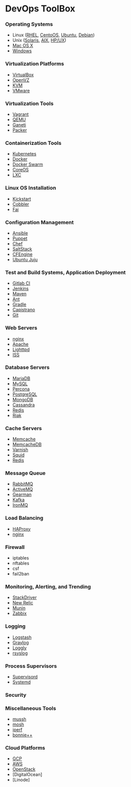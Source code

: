 # DevOps ToolBox

### Operating Systems
* Linux ([RHEL](http://www.redhat.com/en/technologies/linux-platforms), [CentoOS](http://www.centos.org/), [Ubuntu](http://www.ubuntu.com/), [Debian](https://www.debian.org/))
* Unix ([Solaris](http://www.oracle.com/us/products/servers-storage/solaris/index.html), [AIX](http://www-03.ibm.com/systems/power/software/aix/), [HP/UX](http://www8.hp.com/us/en/products/servers/hp-ux.html))
* [Mac OS X](https://www.apple.com/osx/)
* [Windows](https://msdn.microsoft.com/en-us/library/dn636873.aspx)

### Virtualization Platforms
* [VirtualBox](https://www.virtualbox.org/)
* [OpenVZ](https://openvz.org/)
* [KVM](http://www.linux-kvm.org/page/Main_Page)
* [VMware](http://www.vmware.com/)

### Virtualization Tools
* [Vagrant](http://www.vagrantup.com/)
* [QEMU](http://fabrice.bellard.free.fr/qemu/about.html)
* [Ganeti](https://code.google.com/p/ganeti/)
* [Packer](https://www.packer.io/)

### Containerization Tools
* [Kubernetes](https://kubernetes.io/)
* [Docker](http://www.docker.io/)
* [Docker Swarm](https://docs.docker.com/engine/swarm/)
* [CoreOS](https://coreos.com/)
* [LXC](http://lxc.sourceforge.net/)

### Linux OS Installation
* [Kickstart](https://access.redhat.com/site/documentation/en-US/Red_Hat_Enterprise_Linux/5/html/Installation_Guide/VNC_Whitepaper-kickstart-installation.html)
* [Cobbler](http://www.cobblerd.org/)
* [Fai](http://fai-project.org/)

### Configuration Management
* [Ansible](http://www.ansibleworks.com/)
* [Puppet](http://puppetlabs.com/)
* [Chef](http://www.opscode.com/chef/)
* [SaltStack](http://saltstack.com/community.html)
* [CFEngine](http://cfengine.com/)
* [Ubuntu Juju](https://juju.ubuntu.com/)

### Test and Build Systems, Application Deployment
* [Gitlab CI](https://about.gitlab.com/)
* [Jenkins](http://jenkins-ci.org/)
* [Maven](http://maven.apache.org/)
* [Ant](http://ant.apache.org/)
* [Gradle](http://www.gradle.org/)
* [Capistrano](http://www.capistranorb.com/)
* [Git](http://caiustheory.com/automatically-deploying-website-from-remote-git-repository/)

### Web Servers
* [nginx](http://nginx.org/)
* [Apache](http://httpd.apache.org/)
* [Lighttpd](http://www.lighttpd.net/)
* [ISS](http://www.iis.net/overview)

### Database Servers
* [MariaDB](https://mariadb.org/)
* [MySQL](http://www.mysql.com/)
* [Percona](http://www.percona.com/software/percona-server/downloads)
* [PostgreSQL](http://www.postgresql.org/)
* [MongoDB](http://www.mongodb.org/)
* [Cassandra](http://cassandra.apache.org/)
* [Redis](http://redis.io/)
* [Riak](http://basho.com/riak/)

### Cache Servers
* [Memcache](http://memcached.org/)
* [MemcacheDB](http://memcachedb.org/)
* [Varnish](https://www.varnish-cache.org/)
* [Squid](http://www.squid-cache.org/)
* [Redis](http://redis.io/)

### Message Queue
* [RabbitMQ](http://www.rabbitmq.com/)
* [ActiveMQ](http://activemq.apache.org/)
* [Gearman](http://gearman.org/)
* [Kafka](http://kafka.apache.org/)
* [IronMQ](http://www.iron.io/mq)

### Load Balancing
* [HAProxy](http://haproxy.1wt.eu/)
* [nginx](http://nginx.org/)

### Firewall
* iptables
* nftables
* csf
* fail2ban

### Monitoring, Alerting, and Trending
* [StackDriver](https://www.stackdriver.com/)
* [New Relic](https://newrelic.com/)
* [Munin](http://munin-monitoring.org/)
* [Zabbix](http://www.zabbix.com/)

### Logging
* [Logstash](http://logstash.net/)
* [Graylog](https://www.graylog.org/)
* [Loggly](https://www.loggly.com/)
* [rsyslog](http://www.rsyslog.com/)

### Process Supervisors
* [Supervisord](http://supervisord.org/)
* [Systemd](https://www.freedesktop.org/wiki/Software/systemd/)

### Security

### Miscellaneous Tools
* [mussh](http://mussh.sourceforge.net/)
* [mosh](https://mosh.mit.edu/)
* [iperf](http://iperf.fr/)
* [bonnie++](http://www.coker.com.au/bonnie++/)

### Cloud Platforms
* [GCP](https://cloud.google.com/)
* [AWS](https://aws.amazon.com/)
* [OpenStack](https://www.openstack.org/)
* [DigitalOcean]
* [Linode]
